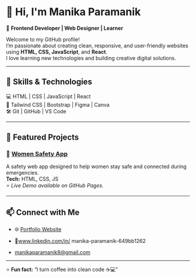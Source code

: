 # 👋 Hi, I'm Manika Paramanik

🌟 **Frontend Developer | Web Designer | Learner**

Welcome to my GitHub profile!  
I’m passionate about creating clean, responsive, and user-friendly websites using **HTML, CSS, JavaScript**, and **React**.  
I love learning new technologies and building creative digital solutions.

---

## 🧠 Skills & Technologies

💻 HTML | CSS | JavaScript | React  
🎨 Tailwind CSS | Bootstrap | Figma | Canva  
🛠️ Git | GitHub | VS Code  

---

## 🚀 Featured Projects

### 🌸 [Women Safety App](https://manikaparamanik8.github.io/Women-Safety-App/)
A safety web app designed to help women stay safe and connected during emergencies.  
**Tech:** HTML, CSS, JS  
⭐ *Live Demo available on GitHub Pages.*

---

## 📫 Connect with Me

- 🌐 [Portfolio Website](https://manikaparamanik8.github.io/)
- 💼www.linkedin.com/in/
manika-paramanik-649bb1262

- manikaparamanik8@gmail.com  

---

⭐ **Fun fact:** “I turn coffee into clean code ☕💻”
